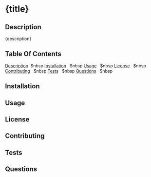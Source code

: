 <h1>{title}</h1>
    <h2 id="Description">Description</h2>
    {description}
    <h2>Table Of Contents</h2>
    <a href ="#Description">Description</a> &nbsp$nbsp
    <a href ="#Installation">Installation</a> &nbsp $nbsp
    <a href ="#Usage">Usage</a> &nbsp $nbsp
    <a href ="#License">License</a> &nbsp $nbsp
    <a href ="#Contributing">Contributing</a> &nbsp $nbsp
    <a href ="#Tests">Tests</a> &nbsp $nbsp
    <a href ="#Questions">Questions</a> &nbsp $nbsp
    <h2 id="Installation">Installation</h2>
    <h2 id="Usage">Usage</h2>
    <h2 id="License">License</h2>
    <h2 id="Contributing">Contributing</h2>
    <h2 id="Tests">Tests</h2>
    <h2 id="Questions">Questions</h2>
    
